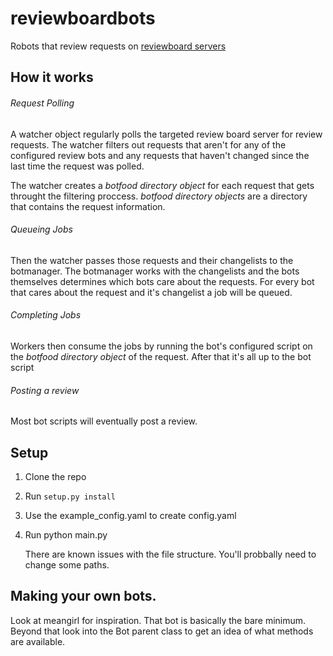 # reviewboardbots

Robots that review requests on [reviewboard servers](www.reviewboard.org)

## How it works

###### Request Polling
A watcher object regularly polls the targeted review board server for review requests.
The watcher filters out requests that aren't for any of the configured review bots and any
requests that haven't changed since the last time the request was polled.

The watcher creates a _botfood directory object_ for each request that gets throught the filtering proccess.
_botfood directory objects_ are a directory that contains the request information.

###### Queueing Jobs
Then the watcher passes those requests and their changelists to the botmanager.
 The botmanager works with the changelists and the bots themselves determines which bots care about the requests. For every bot that cares about the request and it's changelist
a job will be queued.

###### Completing Jobs
Workers then consume the jobs by running the bot's configured script on the _botfood directory object_
of the request. After that it's all up to the bot script

###### Posting a review
Most bot scripts will eventually post a review.

## Setup

1. Clone the repo
2. Run `setup.py install`
3. Use the example_config.yaml to create config.yaml
4. Run python main.py

   There are known issues with the file structure. You'll probbally need to change some paths.

## Making your own bots.

Look at meangirl for inspiration. That bot is basically the bare minimum.
Beyond that look into the Bot parent class to get an idea of what methods are available.
